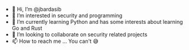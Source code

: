 - 👋 Hi, I’m @jbardasib
- 👀 I’m interested in security and programming
- 🌱 I’m currently learning Python and has some interests about learning Go and Rust
- 💞️ I’m looking to collaborate on security related projects
- 📫 How to reach me ... You can't :sweat_smile:

<!---
jbardasib/jbardasib is a ✨ special ✨ repository because its `README.md` (this file) appears on your GitHub profile.
You can click the Preview link to take a look at your changes.
--->
